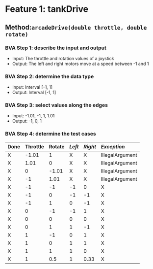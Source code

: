 # Feature 1: tankDrive

## Method:`arcadeDrive(double throttle, double rotate)`

### BVA Step 1: describe the input and output

* Input: The throttle and rotation values of a joystick
* Output: The left and right motors move at a speed between -1 and 1

### BVA Step 2: determine the data type

* Input: Interval [-1, 1]
* Output: Interval [-1, 1]

### BVA Step 3: select values along the edges

* Input: -1.01, -1, 1, 1.01
* Output: -1, 0, 1

### BVA Step 4: determine the test cases


| Done | Throttle | Rotate | *Left* | *Right* | *Exception*     |
| ------ | :--------- | -------- | -------- | --------- | :---------------- |
| X    | -1.01    | 1      | X      | X       | IllegalArgument |
| X    | 1.01     | 0      | X      | X       | IllegalArgument |
| X    | 0        | -1.01  | X      | X       | IllegalArgument |
| X    | -1       | 1.01   | X      | X       | IllegalArgument |
| X    | -1       | -1     | -1     | 0       | X               |
| X    | -1       | 0      | -1     | -1      | X               |
| X    | -1       | 1      | 0      | -1      | X               |
| X    | 0        | -1     | -1     | 1       | X               |
| X    | 0        | 0      | 0      | 0       | X               |
| X    | 0        | 1      | 1      | -1      | X               |
| X    | 1        | -1     | 0      | 1       | X               |
| X    | 1        | 0      | 1      | 1       | X               |
| X    | 1        | 1      | 1      | 0       | X               |
| X    | 1        | 0.5    | 1      | 0.33    | X               |
